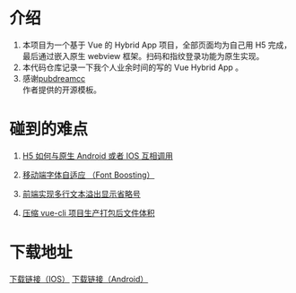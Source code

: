 # 介绍

1. 本项目为一个基于 Vue 的 Hybrid App 项目，全部页面均为自己用 H5 完成，最后通过嵌入原生 webview 框架。扫码和指纹登录功能为原生实现。
2. 本代码仓库记录一下我个人业余时间的写的 Vue Hybrid App 。
3. 感谢[pubdreamcc](https://github.com/pubdreamcc)<br />作者提供的开源模板。

# 碰到的难点

1. [H5 如何与原生 Android 或者 IOS 互相调用](https://github.com/pubdreamcc/web-study/blob/master/%E5%B9%B3%E6%97%B6%E8%B8%A9%E5%9D%91%E6%80%BB%E7%BB%93/H5%E4%B8%8E%E5%8E%9F%E7%94%9FAndroid%E6%88%96IOS%E4%BA%92%E8%B0%83.md)

2. [移动端字体自适应 （Font Boosting）](https://github.com/pubdreamcc/web-study/blob/master/%E5%B9%B3%E6%97%B6%E8%B8%A9%E5%9D%91%E6%80%BB%E7%BB%93/%E8%A7%A3%E5%86%B3%E7%A7%BB%E5%8A%A8%E7%AB%AF%E5%AD%97%E4%BD%93%E8%87%AA%E5%8A%A8%E9%80%82%E5%BA%94%E7%9A%84%E9%97%AE%E9%A2%98.md)

3. [前端实现多行文本溢出显示省略号](https://github.com/pubdreamcc/web-study/blob/master/%E5%B9%B3%E6%97%B6%E8%B8%A9%E5%9D%91%E6%80%BB%E7%BB%93/%E5%89%8D%E7%AB%AF%E5%AE%9E%E7%8E%B0%E5%A4%9A%E8%A1%8C%E6%96%87%E6%9C%AC%E6%BA%A2%E5%87%BA%E7%9C%81%E7%95%A5%E5%8F%B7.md)

4. [压缩 vue-cli 项目生产打包后文件体积](https://github.com/pubdreamcc/web-study/blob/master/%E5%B9%B3%E6%97%B6%E8%B8%A9%E5%9D%91%E6%80%BB%E7%BB%93/%E5%8E%8B%E7%BC%A9vue-cli%E9%A1%B9%E7%9B%AE%E7%94%9F%E4%BA%A7%E6%89%93%E5%8C%85%E5%90%8E%E6%96%87%E4%BB%B6%E4%BD%93%E7%A7%AF.md)

# 下载地址

<a href="https://www.pgyer.com/bd1a59e5a5c729965510b4535a11601b">下载链接（IOS）</a> <a href="http://www.gk0101.com/gk0101_android.apk">下载链接（Android）</a>
